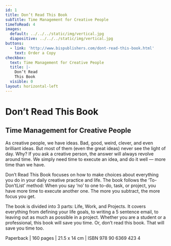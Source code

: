 ```yaml
---
id: 1
title: Don’t Read This Book
subTitle: Time Management for Creative People
timeToRead: 4
images:
  default: ../../../static/img/vertical.jpg
  diapositive: ../../../static/img/vertical.jpg
buttons:
  - link: 'http://www.bispublishers.com/dont-read-this-book.html'
    text: Order a Copy
checkbox:
  text: Time Management for Creative People
  title: |-
    Don’t Read
    This Book
  visible: 0
layout: horizontal-left
---
```


# Don’t Read This Book

## Time Management for Creative People

As creative people, we have ideas. Bad, good, weird, clever, and even brilliant ideas. But most of them (even the great ideas) never see the light of day. Why? If you ask a creative person, the answer will always revolve around time. We simply need time to execute an idea, and do it well — more time than we have.

Don’t Read This Book focuses on how to make choices about everything you do in your daily creative practice and life. The book follows the ‘To-Don’tList’ method: When you say ‘no’ to one to-do, task, or project, you have more time to execute another one. The more you subtract, the more focus you get.

The book is divided into 3 parts: Life, Work, and Projects. It covers everything from defining your life goals, to writing a 5 sentence email, to leaving out as much as possible in a project. Whether you are a student or a professional, this book will save you time. Or, don’t read this book. That will save you time too.

Paperback | 160 pages | 21.5 x 14 cm | ISBN 978 90 6369 423 4
